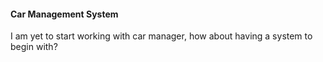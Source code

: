 #### Car Management System

I am yet to start working with car manager, how about having a system to begin with?
